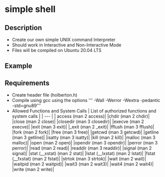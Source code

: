 # simple shell

## Description
 - Create our own simple UNIX command Interpreter
 - Should work in Interactive and Non-Interactive Mode
 - Files will be compiled on Ubuntu 20.04 LTS

## Example

## Requirements
 * Create header file (holberton.h)
 * Compile using gcc using the options ''' -Wall -Werror -Wextra -pedantic -std=gnu89'''
 * Allowed Functions and System Calls
| List of authorized functions and system calls |
| --- |
| access (man 2 access)|
|chdir (man 2 chdir)|
|close (man 2 close)|
|closedir (man 3 closedir)|
|execve (man 2 execve)|
|exit (man 3 exit)|
|_exit (man 2 _exit)|
|fflush (man 3 fflush)|
|fork (man 2 fork)|
|free (man 3 free)|
|getcwd (man 3 getcwd)|
|getline (man 3 getline)|
|isatty (man 3 isatty)|
|kill (man 2 kill)|
|malloc (man 3 malloc)|
|open (man 2 open)|
|opendir (man 3 opendir)|
|perror (man 3 perror)|
|read (man 2 read)|
|readdir (man 3 readdir)|
|signal (man 2 signal)|
|stat (__xstat) (man 2 stat)|
|lstat (__lxstat) (man 2 lstat)|
|fstat (__fxstat) (man 2 fstat)|
|strtok (man 3 strtok)|
|wait (man 2 wait)|
|waitpid (man 2 waitpid)|
|wait3 (man 2 wait3)|
|wait4 (man 2 wait4)|
|write (man 2 write)|
